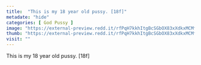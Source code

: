 ```yaml
---
title:  "This is my 18 year old pussy. [18f]"
metadate: "hide"
categories: [ God Pussy ]
image: "https://external-preview.redd.it/rfPqH7kkhItgBcSGbOX83xXdkxMCMf1aTvOq3UWITOE.jpg?auto=webp&s=1c41c81b7df4490c119dd2f5aced28b340a01b19"
thumb: "https://external-preview.redd.it/rfPqH7kkhItgBcSGbOX83xXdkxMCMf1aTvOq3UWITOE.jpg?width=1080&crop=smart&auto=webp&s=e0b13b929fbbb6626cc053e48a7e2c679f4ac6df"
visit: ""
---
```

This is my 18 year old pussy. [18f]
